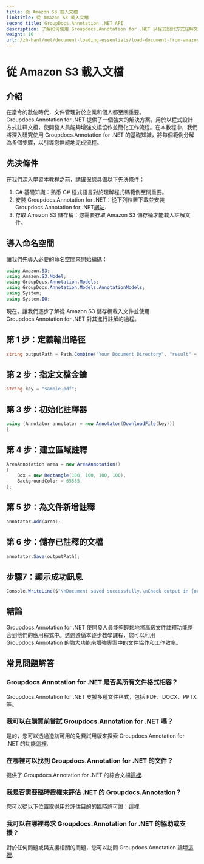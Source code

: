 ```yaml
---
title: 從 Amazon S3 載入文檔
linktitle: 從 Amazon S3 載入文檔
second_title: GroupDocs.Annotation .NET API
description: 了解如何使用 Groupdocs.Annotation for .NET 以程式設計方式註解文件。無縫整合的分步教程。
weight: 10
url: /zh-hant/net/document-loading-essentials/load-document-from-amazon-s3/
---
```


# 從 Amazon S3 載入文檔

## 介紹
在當今的數位時代，文件管理對於企業和個人都至關重要。 Groupdocs.Annotation for .NET 提供了一個強大的解決方案，用於以程式設計方式註釋文檔，使開發人員能夠增強文檔協作並簡化工作流程。在本教程中，我們將深入研究使用 Groupdocs.Annotation for .NET 的基礎知識，將每個範例分解為多個步驟，以引導您無縫地完成流程。
## 先決條件
在我們深入學習本教程之前，請確保您具備以下先決條件：
1. C# 基礎知識：熟悉 C# 程式語言對於理解程式碼範例至關重要。
2. 安裝 Groupdocs.Annotation for .NET：從下列位置下載並安裝 Groupdocs.Annotation for .NET[網站](https://releases.groupdocs.com/annotation/net/).
3. 存取 Amazon S3 儲存桶：您需要存取 Amazon S3 儲存桶才能載入註解文件。

## 導入命名空間
讓我們先導入必要的命名空間來開始編碼：

```csharp
using Amazon.S3;
using Amazon.S3.Model;
using GroupDocs.Annotation.Models;
using GroupDocs.Annotation.Models.AnnotationModels;
using System;
using System.IO;
```


現在，讓我們逐步了解從 Amazon S3 儲存桶載入文件並使用 Groupdocs.Annotation for .NET 對其進行註解的過程。
## 第 1 步：定義輸出路徑
```csharp
string outputPath = Path.Combine("Your Document Directory", "result" + Path.GetExtension("input.pdf"));
```
## 第 2 步：指定文檔金鑰
```csharp
string key = "sample.pdf";
```
## 第 3 步：初始化註釋器
```csharp
using (Annotator annotator = new Annotator(DownloadFile(key)))
{
```
## 第 4 步：建立區域註釋
```csharp
AreaAnnotation area = new AreaAnnotation()
{
    Box = new Rectangle(100, 100, 100, 100),
    BackgroundColor = 65535,
};
```
## 第 5 步：為文件新增註釋
```csharp
annotator.Add(area);
```
## 第 6 步：儲存已註釋的文檔
```csharp
annotator.Save(outputPath);
```
## 步驟7：顯示成功訊息
```csharp
Console.WriteLine($"\nDocument saved successfully.\nCheck output in {outputPath}.");
```

## 結論
Groupdocs.Annotation for .NET 使開發人員能夠輕鬆地將高級文件註釋功能整合到他們的應用程式中。透過遵循本逐步教學課程，您可以利用 Groupdocs.Annotation 的強大功能來增強專案中的文件協作和工作效率。
## 常見問題解答
### Groupdocs.Annotation for .NET 是否與所有文件格式相容？
Groupdocs.Annotation for .NET 支援多種文件格式，包括 PDF、DOCX、PPTX 等。
### 我可以在購買前嘗試 Groupdocs.Annotation for .NET 嗎？
是的，您可以透過造訪可用的免費試用版來探索 Groupdocs.Annotation for .NET 的功能[這裡](https://releases.groupdocs.com/).
### 在哪裡可以找到 Groupdocs.Annotation for .NET 的文件？
提供了 Groupdocs.Annotation for .NET 的綜合文檔[這裡](https://tutorials.groupdocs.com/annotation/net/).
### 我是否需要臨時授權來評估 .NET 的 Groupdocs.Annotation？
您可以從以下位置取得用於評估目的的臨時許可證：[這裡](https://purchase.groupdocs.com/temporary-license/).
### 我可以在哪裡尋求 Groupdocs.Annotation for .NET 的協助或支援？
對於任何問題或與支援相關的問題，您可以訪問 Groupdocs.Annotation 論壇[這裡](https://forum.groupdocs.com/c/annotation/10).